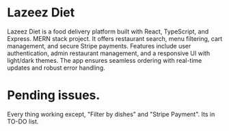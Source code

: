 # Lazeez Diet
Lazeez Diet is a food delivery platform built with React, TypeScript, and Express. MERN stack project. It offers restaurant search, menu filtering, cart management, and secure Stripe payments. Features include user authentication, admin restaurant management, and a responsive UI with light/dark themes. The app ensures seamless ordering with real-time updates and robust error handling.

# Pending issues.
Every thing working except, "Filter by dishes" and "Stripe Payment". Its in TO-DO list.
